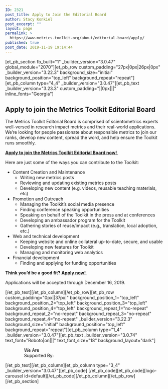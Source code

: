 ```yaml
---
ID: 2321
post_title: Apply to Join the Editorial Board
author: Stacy Konkiel
post_excerpt: ""
layout: page
permalink: >
  https://www.metrics-toolkit.org/about/editorial-board/apply/
published: true
post_date: 2019-11-19 19:14:44
---
```

<!-- wp:divi/placeholder -->

[et_pb_section fb_built="1" _builder_version="3.0.47" global_module="2070"][et_pb_row custom_padding="27px|0px|26px|0px" _builder_version="3.22.3" background_size="initial" background_position="top_left" background_repeat="repeat"][et_pb_column type="4_4" _builder_version="3.0.47"][et_pb_text _builder_version="3.23.3" custom_padding="||0px|||" inline_fonts="Georgia"]<h2>Apply to join the Metrics Toolkit Editorial Board</h2>
<p>The Metrics Toolkit Editorial Board is comprised of scientometrics experts well-versed in research impact metrics and their real-world applications.  We’re looking for people passionate about responsible metrics to join our ranks, develop new content, spread the word, and help ensure the Toolkit runs smoothly.</p>
<p><strong><a href="https://forms.gle/vfYCqrUnyCGWkRRC6">Apply to join the Metrics Toolkit Editorial Board now! </a></strong></p>
<p>Here are just some of the ways you can contribute to the Toolkit:</p>
<ul>
<li>Content Creation and Maintenance
<ul>
<li>Writing new metrics posts</li>
<li>Reviewing and updating existing metrics posts</li>
<li>Developing new content (e.g. videos, reusable teaching materials, etc)</li>
</ul>
</li>
<li>Promotion and Outreach
<ul>
<li>Managing the Toolkit’s social media presence</li>
<li>Finding conference speaking opportunities</li>
<li>Speaking on behalf of the Toolkit in the press and at conferences</li>
<li>Developing an ambassador program for the Toolkit</li>
<li>Gathering stories of reuse/impact (e.g., translation, local adoption, etc.)</li>
</ul>
</li>
<li>Web and technical development
<ul>
<li>Keeping website and online collateral up-to-date, secure, and usable</li>
<li>Developing new features for Toolkit</li>
<li>Managing and monitoring web analytics</li>
</ul>
</li>
<li>Financial development
<ul>
<li>Finding and applying for funding opportunities</li>
</ul>
</li>
</ul>
<p><strong>Think you’d be a good fit? <a href="https://forms.gle/vfYCqrUnyCGWkRRC6">Apply now! </a></strong></p>
<p>Applications will be accepted through December 16, 2019.</p>[/et_pb_text][/et_pb_column][/et_pb_row][et_pb_row custom_padding="0px||37px|" background_position_1="top_left" background_position_2="top_left" background_position_3="top_left" background_position_4="top_left" background_repeat_1="no-repeat" background_repeat_2="no-repeat" background_repeat_3="no-repeat" background_repeat_4="no-repeat" _builder_version="3.22.3" background_size="initial" background_position="top_left" background_repeat="repeat"][et_pb_column type="1_4" _builder_version="3.0.47"][et_pb_text _builder_version="3.0.74" text_font="Roboto|on|||" text_font_size="18" background_layout="dark"]<p style="padding-left: 60px;"><span style="color: #050505;">We Are</span><br /><span style="color: #050505;">Supported By:</span></p>[/et_pb_text][/et_pb_column][et_pb_column type="3_4" _builder_version="3.0.47"][et_pb_code]<!-- [et_pb_line_break_holder] --><!-- [et_pb_line_break_holder] --> <!-- [et_pb_line_break_holder] --><!-- [et_pb_line_break_holder] -->[/et_pb_code][et_pb_code][logo-carousel id=default][/et_pb_code][/et_pb_column][/et_pb_row][/et_pb_section]

<!-- /wp:divi/placeholder -->